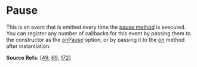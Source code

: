 # Pause

This is an event that is emitted every time the [pause method]() is executed. You can register any number of callbacks for this event by passing them to the constructor as the [onPause](https://github.com/revolverjs/revolverjs/blob/master/docs/revolver.options.onpause.md) option, or by passing it to the [on](https://github.com/revolverjs/revolverjs/edit/master/docs/revolver.methods.on.md) method after instantiation.

**Source Refs**: [[49](https://github.com/revolverjs/revolverjs/blob/master/coffee/revolver.coffee#L49), [69](https://github.com/revolverjs/revolverjs/blob/master/coffee/revolver.coffee#L69), [172](https://github.com/revolverjs/revolverjs/blob/master/coffee/revolver.coffee#L172)]
